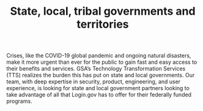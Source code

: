 ---
layout: partners/state-and-local
permalink: /partners/state-and-local/
title: >- 
    State, local, tribal governments and territories
body: >-
    Crises, like the COVID-19 global pandemic and ongoing natural disasters, make it more urgent than ever for the public to gain fast and easy access to their benefits and services. GSA’s Technology Transformation Services (TTS) realizes the burden this has put on state and local governments. Our team, with deep expertise in security, product, engineering, and user experience, is looking for state and local government partners looking to take advantage of all that Login.gov has to offer for their federally funded programs.
ssa_quote: >-
    “The SSA UXG team appreciates the willingness of the Login.gov team to listen to our goals, concerns, and questions, then work with us to identify a path forward that will benefit the customers (end users) of SSA and other federal agencies. The team’s flexibility and willingness to hear our suggestions is very much appreciated. We enjoy brainstorming together and sharing research findings as we try to help each other move forward.”


    Elizabeth Hanst

    Technology Lead User Experience Specialist

    Social Security Administration
partnership_steps_title: >-
    ## Steps to partnership
partnership_steps_header1: >-
    Introductions and determine compatibility
partnership_steps_body1: >-
    <p style="display: inline">During the introduction call, an account manager will walk through Login.gov services and answer any questions that you have. This step will determine if Login.gov is a good fit for your agency.</p>
partnership_steps_header2: >-
    Estimate usage and test integrations
partnership_steps_body2: >-
    During onboarding, an account manager will work with your agency to estimate usage and provide a cost estimator. Once you’ve created your application and implemented an identity protocol, you can register it in the test environment dashboard and start testing. We advise at least two to three weeks for your team to test and integrate with Login.gov. <a target="_blank" href="https://developers.login.gov/testing/#how-to-get-started" class="external-link">Learn more about the sandbox environment</a>
partnership_steps_header3: >-
    Establish an Intergovernmental Cooperation Act (IGCA)
partnership_steps_body3: >-
    Login.gov is a cost-recoverable federal service, which means we must, by law, charge for our work. Our partnership and financial engagement will be governed by an Intergovernmental Cooperation Agreement (IGCA). An IGCA is a contract between a federal agency and a non-federal entity, like a state or local government. For Login.gov, these are the contracts we have with state and local governments that let them use Login.gov as partners/clients. An IGCA may take at least six to eight weeks to complete, which can occur in parallel with the technical integration of your application. <a href="#intergovernmental-cooperation-act-igca-process" class="caret">Learn more about the IGCA process below</a>
partnership_steps_header4: >-
    Launch integration
partnership_steps_body4: >-
     Once testing is complete and the IGCA has been executed, Login.gov will launch your integration within two weeks.
igca_tips: >-
    Tips for completing the IGCA process:

    * Determine your executive for IGCA sign-off

    * Have approved funding access based on the cost estimator

    * Ensure your technical team has capacity for integration or plan to hire a team


    The above suggestions may help keep your agency on track for creating the IGCA and receiving proper approvals within the anticipated six to eight week timeline, and launching your integration with Login.gov.
igca_steps_title: >-
    ## Intergovernmental Cooperation Act (IGCA) process
igca_steps_header1: >-
    IGCA request letter
igca_steps_body1: >-
    Partner entity works with the Login.gov to make an IGCA request letter, which requires signature by the executive of the entity (the governor of a state, mayor of a city, or designated governmental official delegated from the chief of the executive).
igca_steps_header2: >-
    IGCA agreement and Scope Of Work (SOW)
igca_steps_body2: >-
    Partner entity works with Login.gov on an IGCA Agreement outlining the SOW. 
igca_steps_header3: >-
    IGCA creation
igca_steps_body3: >-
    TTS performs a review with GSA counsel, and returns the IGCA to the partner entity ready for signatures.
igca_steps_header4: >-
    Partner approval
igca_steps_body4: >-
    Partner reviews, agrees, and routes the IGCA for signatures to return to TTS.
igca_steps_header5: >-
    GSA approval
igca_steps_body5: >-
    GSA approves and finalizes the IGCA and returns to partner entity.
---